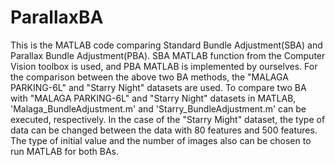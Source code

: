 # ParallaxBA

This is the MATLAB code comparing Standard Bundle Adjustment(SBA) and Parallax Bundle Adjustment(PBA). SBA MATLAB function from the Computer Vision toolbox is used, and PBA MATLAB is implemented by ourselves. For the comparison between the above two BA methods, the "MALAGA PARKING-6L" and "Starry Night" datasets are used.
To compare two BA with "MALAGA PARKING-6L" and "Starry Night" datasets in MATLAB, 'Malaga_BundleAdjustment.m' and 'Starry_BundleAdjustment.m' can be executed, respectively.
In the case of the "Starry Might" dataset, the type of data can be changed between the data with 80 features and 500 features. The type of initial value and the number of images also can be chosen to run MATLAB for both BAs.
